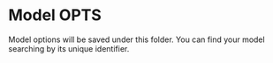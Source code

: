 # Model OPTS

Model options will be saved under this folder. You can find your model searching by its unique identifier.
